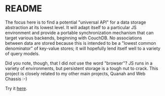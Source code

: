 README
======

The focus here is to find a potential "universal API" for a data storage
abstraction at its lowest level. It will adapt itself to a particular JS
environment and provide a portable synchronization mechanism that can target
various backends, beginning with CouchDB. No associations between data are
stored because this is intended to be a "lowest common denominator" of
key-value stores; it will hopefully lend itself well to a variety of query
models.

Did you note, though, that I did _not_ use the word "browser"? JS runs in a
variety of environments, but persistent storage is a tough nut to crack. This
project is closely related to my other main projects, Quanah and Web Chassis :-)

Try it [here](http://sean.couchone.com:5984/rainman/_design/rainman/index.html).

